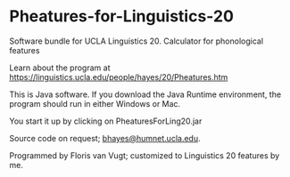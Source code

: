 # Pheatures-for-Linguistics-20

Software bundle for UCLA Linguistics 20.  Calculator for phonological features

Learn about the program at https://linguistics.ucla.edu/people/hayes/20/Pheatures.htm

This is Java software.  If you download the Java Runtime environment, the program should run in either Windows or Mac. 

You start it up by clicking on PheaturesForLing20.jar

Source code on request; bhayes@humnet.ucla.edu.

Programmed by Floris van Vugt; customized to Linguistics 20 features by me.
